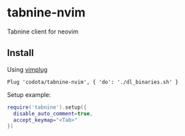 # tabnine-nvim

Tabnine client for neovim

## Install

Using [vimplug](https://github.com/junegunn/vim-plug)

```
Plug 'codota/tabnine-nvim', { 'do': './dl_binaries.sh' }
```

Setup example:
```lua
require('tabnine').setup({
  disable_auto_comment=true,
  accept_keymap="<Tab>"
})
```
